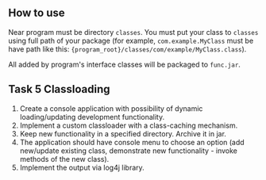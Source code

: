 ## How to use
Near program must be directory `classes`. You must put your class to `classes` using full path of your package (for example, `com.example.MyClass` must be have path like this: `{program_root}/classes/com/example/MyClass.class`).

All added by program's interface classes will be packaged to `func.jar`.

## Task 5 Classloading 
1. Create a console application with possibility of dynamic loading/updating development functionality.
2. Implement a custom classloader with a class-caching mechanism. 
3. Keep new functionality in a specified directory. Archive it in jar. 
4. The application should have console menu to choose an option (add new/update existing class, demonstrate new functionality - invoke methods of the new class). 
5. Implement the output via log4j library.
